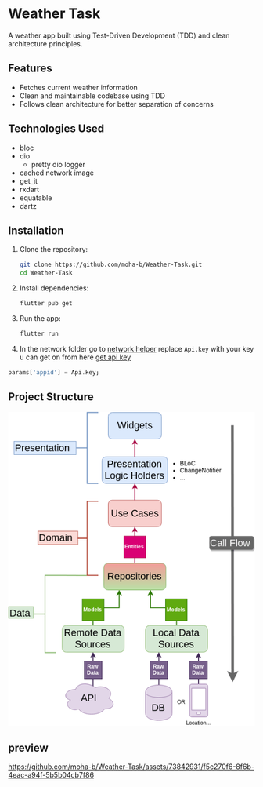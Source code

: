 # Weather Task

A weather app built using Test-Driven Development (TDD) and clean architecture principles.

## Features

- Fetches current weather information
- Clean and maintainable codebase using TDD
- Follows clean architecture for better separation of concerns

## Technologies Used

- bloc
- dio
  - pretty dio logger
- cached network image
- get_it
- rxdart
- equatable
- dartz



## Installation

1. Clone the repository:
   ```bash
   git clone https://github.com/moha-b/Weather-Task.git
   cd Weather-Task
   ```

2. Install dependencies:
   ```bash
   flutter pub get
   ```

3. Run the app:
   ```bash
   flutter run
   ```
4. In the network folder go to [network helper](lib/core/network/network_helper.dart) replace `Api.key` with your key u can get on from here [get api key](https://home.openweathermap.org/users/sign_in)
```dart
params['appid'] = Api.key;
```

## Project Structure

![img.png](img.png)

## preview



https://github.com/moha-b/Weather-Task/assets/73842931/f5c270f6-8f6b-4eac-a94f-5b5b04cb7f86

